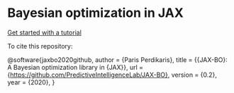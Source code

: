 # Bayesian optimization in JAX

[Get started with a tutorial](https://github.com/PredictiveIntelligenceLab/JAX-BO/blob/master/examples/bo_tutorial.ipynb)

To cite this repository:

  @software{jaxbo2020github,
  author = {Paris Perdikaris},
  title = {{JAX-BO}: A Bayesian optimization library in {JAX}},
  url = {https://github.com/PredictiveIntelligenceLab/JAX-BO},
  version = {0.2},
  year = {2020},
  }
